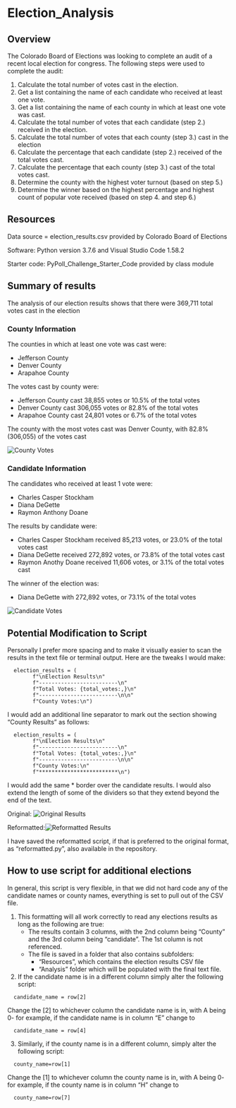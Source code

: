 # Election_Analysis

## Overview
The Colorado Board of Elections was looking to complete an audit of a recent local election for congress. The following steps were used to complete the audit:
1. Calculate the total number of votes cast in the election.
2. Get a list containing the name of each candidate who received at least one vote.
3. Get a list containing the name of each county in which at least one vote was cast.
4. Calculate the total number of votes that each candidate (step 2.) received in the election.
5. Calculate the total number of votes that each county (step 3.) cast in the election 
6. Calculate the percentage that each candidate (step 2.) received of the total votes cast.
7. Calculate the percentage that each county (step 3.) cast of the total votes cast.
8. Determine the county with the highest voter turnout (based on step 5.)
9. Determine the winner based on the highest percentage and highest count of popular vote received (based on step 4. and step 6.) 

## Resources
Data source = election_results.csv provided by Colorado Board of Elections

Software: Python version 3.7.6 and Visual Studio Code 1.58.2

Starter code: PyPoll_Challenge_Starter_Code provided by class module

## Summary of results
The analysis of our election results shows that there were 369,711 total votes cast in the election

### County Information
The counties in which at least one vote was cast were:
 - Jefferson County
 - Denver County
 - Arapahoe County
 
The votes cast by county were:
 - Jefferson County cast 38,855 votes or 10.5% of the total votes
 - Denver County cast 306,055 votes or 82.8% of the total votes
 - Arapahoe County cast 24,801 votes or 6.7% of the total votes

The county with the most votes cast was Denver County, with 82.8% (306,055) of the votes cast

![County Votes](https://user-images.githubusercontent.com/85597801/126078894-205cbd45-0297-4da8-8347-567f80988d0e.png)

### Candidate Information
The candidates who received at least 1 vote were:
  - Charles Casper Stockham
  - Diana DeGette
  - Raymon Anthony Doane

The results by candidate were:
  - Charles Casper Stockham received 85,213 votes, or 23.0% of the total votes cast
  - Diana DeGette received 272,892 votes, or 73.8% of the total votes cast
  - Raymon Anothy Doane received 11,606 votes, or 3.1% of the total votes cast

The winner of the election was:
  - Diana DeGette with 272,892 votes, or 73.1% of the total votes

![Candidate Votes](https://user-images.githubusercontent.com/85597801/126078898-19ba2add-5225-4e9c-a4f2-be9bcf49d604.png)


## Potential Modification to Script
Personally I prefer more spacing and to make it visually easier to scan the results in the text file or terminal output. Here are the tweaks I would make:
```
  election_results = (
        f"\nElection Results\n"
        f"-------------------------\n"
        f"Total Votes: {total_votes:,}\n"
        f"-------------------------\n\n"
        f"County Votes:\n")
```
I would add an additional line separator to mark out the section showing “County Results” as follows:
```
  election_results = (
        f"\nElection Results\n"
        f"-------------------------\n"
        f"Total Votes: {total_votes:,}\n"
        f"-------------------------\n\n"
        f"County Votes:\n"
        f"*************************\n")
```
I would add the same * border over the candidate results. I would also extend the length of some of the dividers so that they extend beyond the end of the text. 


Original: ![Original Results](https://user-images.githubusercontent.com/85597801/126078914-bdb915d2-f003-4a1d-8fab-e4d8b35a3ba9.png)

Reformatted:![Reformatted Results](https://user-images.githubusercontent.com/85597801/126078919-a04c4c06-94e2-4f6e-9f1d-fcf263e880d3.png)


I have saved the reformatted script, if that is preferred to the original format, as “reformatted.py”, also available in the repository. 

## How to use script for additional elections
In general, this script is very flexible, in that we did not hard code any of the candidate names or county names, everything is set to pull out of the CSV file. 
1. This formatting will all work correctly to read any elections results as long as the following are true:
   - The results contain 3 columns, with the 2nd column being “County” and the 3rd column being “candidate”. The 1st column is not referenced.
   - The file is saved in a folder that also contains subfolders:
     -  “Resources”, which contains the election results CSV file
     -  “Analysis” folder which will be populated with the final text file. 
2.	If the candidate name is in a different column simply alter the following script:
```
  candidate_name = row[2]
```
Change the [2] to whichever column the candidate name is in, with A being 0- for example, if the candidate name is in column “E” change to 

```
  candidate_name = row[4]
```
3.	Similarly, if the county name is in a different column, simply alter the following script:
```
  county_name=row[1]
```
Change the [1] to whichever column the county name is in, with A being 0- for example, if the county name is in column “H” change to
```
  county_name=row[7]
```
